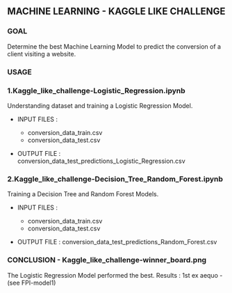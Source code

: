 ## MACHINE LEARNING - KAGGLE LIKE CHALLENGE

### GOAL
Determine the best Machine Learning Model to predict the conversion of a client visiting a website.

### USAGE

### 1.Kaggle_like_challenge-Logistic_Regression.ipynb
Understanding dataset and training a Logistic Regression Model.

- INPUT FILES :
    - conversion_data_train.csv
    - conversion_data_test.csv

- OUTPUT FILE : conversion_data_test_predictions_Logistic_Regression.csv

### 2.Kaggle_like_challenge-Decision_Tree_Random_Forest.ipynb
Training a Decision Tree and Random Forest Models.

- INPUT FILES :
    - conversion_data_train.csv
    - conversion_data_test.csv

- OUTPUT FILE : conversion_data_test_predictions_Random_Forest.csv

### CONCLUSION - Kaggle_like_challenge-winner_board.png
The Logistic Regression Model performed the best.
Results : 1st ex aequo - (see FPI-model1)
